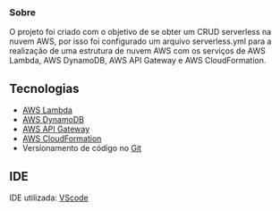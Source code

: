 

### Sobre

O projeto foi criado com o objetivo de se obter um CRUD serverless na nuvem AWS, por isso foi configurado um arquivo serverless.yml 
para a realização de uma estrutura de nuvem AWS com os serviços de AWS Lambda, AWS DynamoDB, AWS API Gateway e AWS CloudFormation.


## Tecnologias

- [AWS Lambda](https://aws.amazon.com/pt/lambda/)
- [AWS DynamoDB](https://aws.amazon.com/pt/dynamodb/)
- [AWS API Gateway](https://aws.amazon.com/pt/api-gateway/)
- [AWS CloudFormation](https://aws.amazon.com/pt/cloudformation/)
- Versionamento de código no [Git](https://git-scm.com/)


##  IDE

IDE utilizada: [VScode](https://code.visualstudio.com/)
